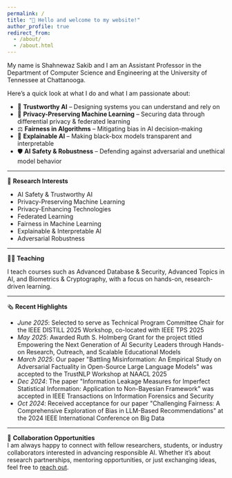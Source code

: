 ```yaml
---
permalink: /
title: "👋 Hello and welcome to my website!"
author_profile: true
redirect_from: 
  - /about/
  - /about.html
---
```


My name is Shahnewaz Sakib and I am an Assistant Professor in the Department of Computer Science and Engineering at the University of Tennessee at Chattanooga.

Here’s a quick look at what I do and what I am passionate about:

- 🧠 **Trustworthy AI** – Designing systems you can understand and rely on  
- 🔐 **Privacy-Preserving Machine Learning** – Securing data through differential privacy & federated learning  
- ⚖️ **Fairness in Algorithms** – Mitigating bias in AI decision-making  
- 💬 **Explainable AI** – Making black-box models transparent and interpretable  
- 🛡️ **AI Safety & Robustness** – Defending against adversarial and unethical model behavior 

---

🧪 **Research Interests**
- AI Safety & Trustworthy AI  
- Privacy-Preserving Machine Learning  
- Privacy-Enhancing Technologies  
- Federated Learning  
- Fairness in Machine Learning  
- Explainable & Interpretable AI  
- Adversarial Robustness  

---

🧑‍🏫 **Teaching**

I teach courses such as Advanced Database & Security, Advanced Topics in AI, and Biometrics & Cryptography, with a focus on hands-on, research-driven learning.  

---

🗞️ **Recent Highlights**
- *June 2025*: Selected to serve as Technical Program Committee Chair for the IEEE DISTILL 2025 Workshop, co-located with IEEE TPS 2025
- *May 2025*: Awarded Ruth S. Holmberg Grant for the project titled Empowering the Next Generation of AI Security Leaders through Hands-on Research, Outreach, and Scalable Educational Models  
- *March 2025*: Our paper "Battling Misinformation: An Empirical Study on Adversarial Factuality in Open-Source Large Language Models" was accepted to the TrustNLP Workshop at NAACL 2025 
- *Dec 2024*: The paper "Information Leakage Measures for Imperfect Statistical Information: Application to Non-Bayesian Framework" was accepted in IEEE Transactions on Information Forensics and Security  
- *Oct 2024*: Received acceptance for our paper "Challenging Fairness: A Comprehensive Exploration of Bias in LLM-Based Recommendations" at the 2024 IEEE International Conference on Big Data
  
---

🤝 **Collaboration Opportunities**  
I am always happy to connect with fellow researchers, students, or industry collaborators interested in advancing responsible AI. Whether it’s about research partnerships, mentoring opportunities, or just exchanging ideas, feel free to [reach out](mailto:sakib1@utc.edu).
